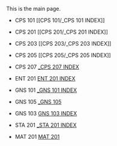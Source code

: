 This is the main page.

- CPS 101   [[CPS 101/_CPS 101 INDEX]]

- CPS 201 [[CPS 201/_CPS 201 INDEX]] 

- CPS 203 [[CPS 203/_CPS 203 INDEX]]

- CPS 205  [[CPS 205/_CPS 205 INDEX]]

- CPS 207 [_CPS 207 INDEX](CPS%20207/_CPS%20207%20INDEX.md)

- ENT 201 [ENT 201 INDEX](ENT%20201/ENT%20201%20INDEX.md)

- GNS 101 [_GNS 101 INDEX](GNS%20101/_GNS%20101%20INDEX.md)

- GNS 105 [_GNS 105](GNS%20105/_GNS%20105.md)

- GNS 103 [GNS 103 INDEX](GNS%20103/GNS%20103%20INDEX.md)

- STA 201 [_STA 201 INDEX](STA%20201/_STA%20201%20INDEX.md)

- MAT 201 [MAT 201](MAT%20201/MAT%20201.md)

